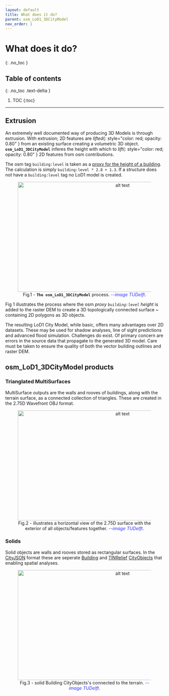 ```yaml
---
layout: default
title: What does it do?
parent: osm_LoD1_3DCityModel
nav_order: 1
---
```


# What does it do?
{: .no_toc }

## Table of contents
{: .no_toc .text-delta }

1. TOC
{:toc}

---

## Extrusion

An extremely well documented way of producing 3D Models is through extrusion. With extrusion; 2D features are *lifted*{: style="color: red; opacity: 0.80" } from an existing surface creating a volumetric 3D object. **`osm_LoD1_3DCityModel`** inferes the height with which to *lift*{: style="color: red; opacity: 0.80" } 2D features from osm contributions. 

The osm tag `building:level` is taken as a [proxy for the height of a building](https://wiki.openstreetmap.org/wiki/Key:building:levels). The calculation is simply `building:level * 2.8 + 1.3`. If a structure does not have a `building:level` tag no LoD1 model is created.
 &nbsp; &nbsp;
 <figure><center>
  <img src="{{site.baseurl | prepend: site.url}}/img/extrusion_tuDelft.png" alt="alt text" width="650" height="350">
  <figcaption>Fig.1 - <code><b>The osm_LoD1_3DCityModel</b></code> process. <span style="color:blue;opacity:0.8;"><em>--image TUDelft</em></span>.</figcaption>
</center></figure>
<!--
<p align="center">
  <img src="{{site.baseurl | prepend: site.url}}/img/extrusion_tuDelft.png" alt="alt text" width="650" height="350">
 </p> 
<p align="center"> 
    Fig 1. The osm_LoD1_3DCityModel process. <span style="color:blue"><em>--image TUDelft</em></span>.
</p> -->

Fig 1 illustrates the process where the osm *proxy `building:level` height*  is added to the raster DEM to create a 3D topologically connected surface ~ containing 2D polygons as 3D objects.

The resulting LoD1 City Model, while basic, offers many advantages over 2D datasets. These may be used for shadow analyses, line of sight predictions and advanced flood simulation. Challenges do exist. Of primary concern are errors in the source data that propagate to the generated 3D model. Care must be taken to ensure the quality of both the vector building outlines and raster DEM.

## osm_LoD1_3DCityModel products

### Trianglated MultiSurfaces

MultiSurface outputs are the walls and rooves of buildings, along with the terrain surface, as a connected collection of triangles. These are created in the 2.75D Wavefront OBJ format. 

<figure><center>
  <img src="{{site.baseurl | prepend: site.url}}/img/objects_horizontal_view_multisurface_tuDelft.png" alt="alt text" width="650" height="350">
  <figcaption>Fig.2 - illustrates a horizontal view of the 2.75D surface with the exterior of all objects/features together. <span style="color:blue;opacity:0.8;"><em>--image TUDelft</em></span>.</figcaption>
</center></figure>   

### Solids

Solid objects are walls and rooves stored as rectangular surfaces. In the [CityJSON](https://www.cityjson.org/) format these are seperate [Building](https://www.cityjson.org/specs/1.0.1/#building) and [TINRelief](https://www.cityjson.org/specs/1.0.1/#tinrelief) [CityObjects](https://www.cityjson.org/specs/1.0.1/#cityjson-object) that enabling spatial analyses.

<figure><center>
  <img src="{{site.baseurl | prepend: site.url}}/img/objects_horizontal_view_solid_tuDelft.png" alt="alt text" width="650" height="350">
  <figcaption>Fig.3 - solid Building CityObjects's connected to the terrain. <span style="color:blue;opacity:0.8;"><em>--image TUDelft</em></span>.</figcaption>
</center></figure>
